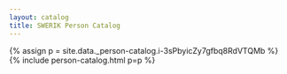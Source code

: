 ```yaml
---
layout: catalog
title: SWERIK Person Catalog
---
```

{% assign p = site.data._person-catalog.i-3sPbyicZy7gfbq8RdVTQMb %}
{% include person-catalog.html p=p %}

